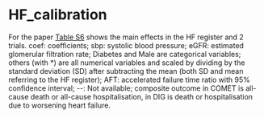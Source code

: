 # HF_calibration
For the paper
[Table S6](S6.csv) shows the main effects in the HF register and 2 trials. 
coef: coefficients; sbp: systolic blood pressure; eGFR: estimated glomerular filtration rate; Diabetes and Male are categorical variables; others (with *) are all numerical variables and scaled by dividing by the standard deviation (SD) after subtracting the mean (both SD and mean referring to the HF register); AFT: accelerated failure time ratio with 95% confidence interval; --: Not available; composite outcome in COMET is all-cause death or all-cause hospitalisation, in DIG is death or hospitalisation due to worsening heart failure. 
